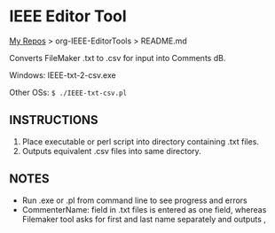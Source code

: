 # IEEE Editor Tool

[My Repos](https://github.com/annebrown/?tab=repositories) > org-IEEE-EditorTools > README.md

Converts FileMaker .txt to .csv for input into Comments dB.

Windows:          IEEE-txt-2-csv.exe 

Other OSs:  `$ ./IEEE-txt-csv.pl`

INSTRUCTIONS
------------

1. Place executable or perl script into directory containing .txt files.
2. Outputs equivalent .csv files into same directory.

NOTES
-----

* Run .exe or .pl from command line to see progress and errors 
* CommenterName: field in .txt files is entered as one field, whereas Filemaker tool asks for first and last name separately and outputs <first>, <last> 

